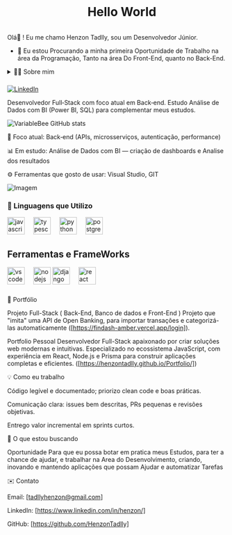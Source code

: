 <div id="user-content-toc">
  <ul align="center">
    <summary><h1 style="display: inline-block">Hello World</h1></summary>
</div>


  Olá👋 ! Eu me chamo Henzon Tadlly, sou um Desenvolvedor Júnior.
  
- 🔭 Eu estou Procurando a minha primeira Oportunidade de Trabalho na área da Programação, Tanto na área Do Front-End, quanto no Back-End.
</p>

<details>
  <summary>👨‍💻 Sobre mim</summary>

  Sou um desenvolvedor apaixonado por construir sistemas escaláveis, confiáveis e fáceis de manter. Tenho experiência trabalhando tanto no front‑end quanto no back‑end, mas hoje concentro a maior parte do meu tempo em arquitetura de servidores, APIs e integração com bancos de dados.
</details>

###

[![LinkedIn](https://img.shields.io/badge/LinkedIn-0077B5?style=for-the-badge&logo=linkedin&logoColor=white)](https://www.linkedin.com/in/henzon/)


Desenvolvedor Full‑Stack com foco atual em Back‑end. Estudo Análise de Dados com BI (Power BI, SQL) para complementar meus estudos.

![VariableBee GitHub stats](https://github-readme-stats.vercel.app/api?username=HenzonTadlly&show_icons=true&theme=gotham)


🎯 Foco atual: Back‑end (APIs, microsserviços, autenticação, performance)

📊 Em estudo: Análise de Dados com BI — criação de dashboards e Analise dos resultados

⚙️ Ferramentas que gosto de usar: Visual Studio, GIT

<p align="left">
  <img align="center" src="https://github.com/VariableBee/VariableBee/assets/77739311/4e9f41af-6b57-49a7-b15a-74322e96b4d7" alt="Imagem">
</p>

### 🚀 Linguagens que Utilizo

<div align="left">
  <img src="https://cdn.jsdelivr.net/gh/devicons/devicon/icons/javascript/javascript-original.svg" height="40" alt="javascript logo"  />
  <img width="12" />
  <img src="https://cdn.jsdelivr.net/gh/devicons/devicon/icons/typescript/typescript-original.svg" height="40" alt="typescript logo"  />
  <img width="12" />
  <img src="https://cdn.jsdelivr.net/gh/devicons/devicon/icons/python/python-original.svg" height="40" alt="python logo"  />
  <img width="12" />
  <img src="https://cdn.jsdelivr.net/gh/devicons/devicon/icons/postgresql/postgresql-original.svg" height="40" alt="postgresql logo"  />
  <img width="12" />

## Ferramentas e FrameWorks
<img src="https://cdn.jsdelivr.net/gh/devicons/devicon/icons/vscode/vscode-original.svg" height="40" alt="vscode logo"  />
<img width="12" />
<img src="https://cdn.jsdelivr.net/gh/devicons/devicon/icons/nodejs/nodejs-original.svg" height="40" alt="nodejs logo"  />
<img src="https://cdn.jsdelivr.net/gh/devicons/devicon/icons/django/django-plain.svg" height="40" alt="django logo"  />
<img width="12" />
<img src="https://cdn.jsdelivr.net/gh/devicons/devicon/icons/react/react-original.svg" height="40" alt="react logo"  />
<img width="12" />

###

📁 Portfólio

Projeto Full-Stack ( Back-End, Banco de dados e Front-End ) Projeto que "imita" uma API de Open Banking, para importar transações e categorizá-las automaticamente ([https://findash-amber.vercel.app/login]).

Portfolio Pessoal Desenvolvedor Full-Stack apaixonado por criar soluções web modernas e intuitivas. Especializado no ecossistema JavaScript, com experiência em React, Node.js e Prisma para construir aplicações completas e eficientes. ([https://henzontadlly.github.io/Portfolio/])

💡 Como eu trabalho

Código legível e documentado; priorizo clean code e boas práticas.

Comunicação clara: issues bem descritas, PRs pequenas e revisões objetivas.

Entrego valor incremental em sprints curtos.

🎯 O que estou buscando

Oportunidade Para que eu possa botar em pratica meus Estudos, para ter a chance de ajudar, e trabalhar na Area do Desenvolvimento, criando, inovando e mantendo aplicações que possam Ajudar e automatizar Tarefas

✉️ Contato

Email: [tadllyhenzon@gmail.com]

LinkedIn: [https://www.linkedin.com/in/henzon/]

GitHub: [https://github.com/HenzonTadlly]

